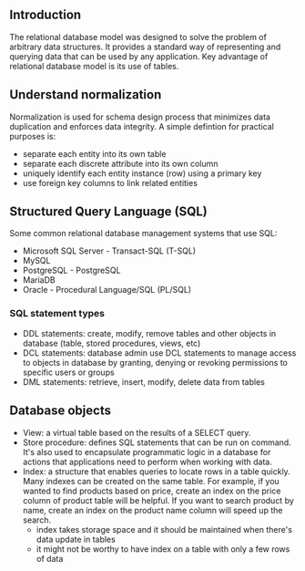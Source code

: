 ## Introduction

The relational database model was designed to solve the problem of arbitrary data structures. It provides a standard way of representing and querying data that can be used by any application. Key advantage of relational database model is its use of tables. 

## Understand normalization

Normalization is used for schema design process that minimizes data duplication and enforces data integrity. A simple defintion for practical purposes is:
- separate each entity into its own table
- separate each discrete attribute into its own column
- uniquely identify each entity instance (row) using a primary key
- use foreign key columns to link related entities

## Structured Query Language (SQL)

Some common relational database management systems that use SQL: 
- Microsoft SQL Server - Transact-SQL (T-SQL)
- MySQL
- PostgreSQL - PostgreSQL
- MariaDB
- Oracle - Procedural Language/SQL (PL/SQL)

### SQL statement types

- DDL statements: create, modify, remove tables and other objects in database (table, stored procedures, views, etc)
- DCL statements: database admin use DCL statements to manage access to objects in database by granting, denying or revoking permissions to specific users or groups
- DML statements: retrieve, insert, modify, delete data from tables

## Database objects

- View: a virtual table based on the results of a SELECT query. 
- Store procedure: defines SQL statements that can be run on command. It's also used to encapsulate programmatic logic in a database for actions that applications need to perform when working with data.
- Index: a structure that enables queries to locate rows in a table quickly. Many indexes can be created on the same table. For example, if you wanted to find products based on price, create an index on the price column of product table will be helpful. If you want to search product by name, create an index on the product name column will speed up the search. 
    - index takes storage space and it should be maintained when there's data update in tables 
    - it might not be worthy to have index on a table with only a few rows of data
